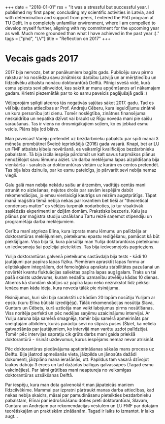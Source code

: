 +++
date = "2018-01-01"
rss = "It was a stressful but successful year. I published my first paper, concluding my scientific activities in Latvia, and with determination and support from peers, I entered the PhD program at TU Delft. In a completely unfamiliar environment, where I am compelled to develop myself further, aligning with my commitment for the upcoming year as well. Much more grounded than what I have achieved in the past year :)."
tags = ["phd", "LV"]
title = "Reflection on 2017"
+++

# Vecais gads 2017

2017 bija nervozs, bet ar panākumiem bagāts gads. Publicēju savu pirmo rakstu ar ko noslēdzu savu zinātnisko darbību Latvijā un ar mērķtiecību un līdzcilvēku atbalstu nonācu doktorantūrā Delftā. Pilnīgi svešā vidē, kurā esmu spiests sevi pilnveidot, kas sakrīt ar manu apņēmšanos arī nākamajam gadam. Krietni piezemētāk par to ko esmu paveicis pagājušajā gadā :)

Vēljoprojām spilgti atceros tās negatīvās sajūtas sākot 2017. gadu. Tad es vēl biju darba attiecības ar Prof. Andreju Cēberu, kura ieguldījumu zinātnē un kura personību ļoti cienu. Tomēr noslēgtība, zinātnes finansējuma neskaidrība un nepatika dzīvot vai braukt uz Rīgu noveda mani pie saišu saraušanas. Tas ir viens no drosmīgākajiem soļiem, ko es jebkad esmu veicis. Plāns bija ļoti blāvs.

Man paveicās! Varēju pretendēt uz bezdarbnieku pabalstu par spīti manai 3 mēnešu prombūtnei Šveicē iepriekšējā (2016) gada vasarā. Knapi, bet ar LU un FMF atbalstu ķibeļu novēršanā, es veiksmīgi kvalificējos bezdarbnieku pabalstam. Tā bija izcila iespēja pārdomāt un kalt savus turpmākos plānus nenožēlojot savu lēmumu aiziet. Un darba meklējuma lapas aizpildīšana bija vienkārša - saraksts ar doktorantūras vietām uz kurām es centos pretendēt. Tas bija labs dzinulis, par ko esmu pateicīgs, jo pārvarēt sevi nebija nemaz viegli.

Galu galā man nebija nekādu saišu ar ārzemēm, vadītājs centās mani atrunāt no aiziešanas, nejutos drošs par savām iespējām dabūt rekomendācijas, jo emsu vienlaicīgi kautrīgs un reizēm augstprātīgs. Tāpat manā maģsitra tēmā nebija nekas par kvantiem bet tieši ar "theoretical condenses matter" es vēlējos turpmāk nodarboties, jo tur visaktīvāk saslēdzās ekperimenti ar dziļām domām. Prakstisks bezceris. Kalu jau plānus par maģistra studiju uzsākšanu Tartu reizē saņemot stipendiju un programētāja darba meklējumiem.

Cerību manī atgrieza Elīna, kura izprata manu lēmumu un palīdzēja ar doktorantūras meklējumiem, pieteikumu epastu rediģēšanu, pamācot kā būt pieklājīgam. Viņa bija tā, kura pārsūtija man Yulija doktorantūras pieteikumu un iedvesmoja šai pozīcijai pieteikties. Tas bija iedvesmojošs pagrieziens.

Yulija doktorantūras galvenā pieteikums sastāvdaļa bija tests - kādi 10 jautājumi par papīras lapas fiziku. Piemēram aprasktīt lapas formu ar eliptiskajiem integrāļiem, dot femoloģīsku aprakstu stabilitātes pazušanai un novērtēt kvantu fluktuācijas saliektas papīra lapas augšgalam. Traks un tai pašā skaists uzdevums, kuram nedalītu uzmanību atvēlēju kādas 10 dienas. Atceros kā stundām skatījos uz papīra lapu neko nezrakstot līdz pēkšņi ienāca man kāda ideja, kura noveda tālāk pie risinājuma.

Risinājumus, kuri sīki bija sarakstīti uz kādām 20 lapām nosūtiju Yulijam ar epstu (kuru Elīna būtiski izrediģēja). Tālāk rekomendācijas nosūtija Slava, Guntars un Cēbets, kurš uzticēja man veikt labojumus pirms nosūtīšanas. Viss noritēja perfekti un pēc nedēļas saņēmu uzaicinājumu intervijai. Ar Yuliju saruna bija samērā smagnēja, tomēr biju samērā apmeirināts par sneigtajām atbildēm, kurās parādiju sevi no stiprās puses (Šķiet, ka neliela gatvaošānās par jautājumiem, ko intervijā man varētu uzdot palīdzēja). Tomēr pēc intervijas sapratju cik grūts darbs mani gaida priekšā doktorantūrā - risināt uzdevumus, kurus iespējams nemaz nevar atrisināt.

Pēc doktorantūras piedāvājuma apstiprināšanas sākaās mans process uz Delftu. Bija jāatrod apmešanās vieta, jāizpilda un jānosūta dažādi dokumenti, jāizplāno mana ierašānās, utt. Papildus tam vasarā dzīvojot laukos dabūju 3 ērces un tad dažādas bailīgas galvassāpes (Tagad esmu vakcinējies). Par laimi grūtības mani neaptureja no veiksmīgas doktorantūras uzsākšanas Delftā.

Par iespēju, kura man dota galvenokārt man jāpateicās maniem līdzcilvēkime. Mammai par izpratni pārtraukt manas darba attiecības, kad nekas nebija skaidrs, māsai par pamudināsanu pieteikties bezdarbnieku pabalstam, Elīnai par iedrošināšanu doties pretī doktorantūrai, Slavam, Guntara un Andrejam par rekomendācijas vēstulēm un LU FMF par dotajām teorētiskajām un praktiskām zināšanām. Tagad ir laiks to izmantot. Ir laiks augt…
